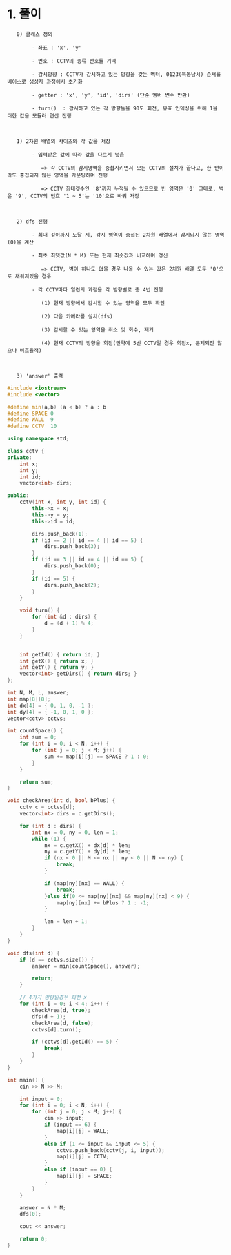   #   1. 풀이

       0) 클래스 정의 

            - 좌표 : 'x', 'y'

            - 번호 : CCTV의 종류 번호를 기억

            - 감시방향 : CCTV가 감시하고 있는 방향을 갖는 벡터, 0123(북동남서) 순서를 베이스로 생성자 과정에서 초기화

            - getter : 'x', 'y', 'id', 'dirs' (단순 멤버 변수 반환)

            - turn()  : 감시하고 있는 각 방향들을 90도 회전, 유효 인덱싱을 위해 1을 더한 값을 모듈러 연산 진행

       

       1) 2차원 배열의 사이즈와 각 값을 저장

            - 입력받은 값에 따라 값을 다르게 넣음

               => 각 CCTV의 감시영역을 중첩시키면서 모든 CCTV의 설치가 끝나고, 한 번이라도 중첩되지 않은 영역을 카운팅하며 진행

               => CCTV 최대갯수인 '8'까지 누적될 수 있으므로 빈 영역은 '0' 그대로, 벽은 '9', CCTV의 번호 '1 ~ 5'는 '10'으로 바꿔 저장

 

       2) dfs 진행

            - 최대 깊이까지 도달 시, 감시 영역이 중첩된 2차원 배열에서 감시되지 않는 영역(0)을 계산

            - 최초 최댓값(N * M) 또는 현재 최솟값과 비교하며 갱신

               => CCTV, 벽이 하나도 없을 경우 나올 수 있는 값은 2차원 배열 모두 '0'으로 채워져있을 경우

            - 각 CCTV마다 일련의 과정을 각 방향별로 총 4번 진행

               (1) 현재 방향에서 감시할 수 있는 영역을 모두 확인

               (2) 다음 카메라를 설치(dfs)

               (3) 감시할 수 있는 영역을 취소 및 회수, 제거

               (4) 현재 CCTV의 방향을 회전(만약에 5번 CCTV일 경우 회전x, 문제되진 않으나 비효율적)

       

       3) 'answer' 출력
       
 
```c++
#include <iostream>
#include <vector>

#define min(a,b) (a < b) ? a : b
#define SPACE 0
#define WALL  9
#define CCTV  10

using namespace std;

class cctv {
private:
	int x;
	int y;
	int id;
	vector<int> dirs;

public:
	cctv(int x, int y, int id) {
		this->x = x;
		this->y = y;
		this->id = id;

		dirs.push_back(1);
		if (id == 2 || id == 4 || id == 5) {
			dirs.push_back(3);
		}
		if (id == 3 || id == 4 || id == 5) {
			dirs.push_back(0);
		}
		if (id == 5) {
			dirs.push_back(2);
		}
	}

	void turn() {
		for (int &d : dirs) {
			d = (d + 1) % 4;
		}
	}


	int getId() { return id; }
	int getX() { return x; }
	int getY() { return y; }
	vector<int> getDirs() { return dirs; }
};

int N, M, L, answer;
int map[8][8];
int dx[4] = { 0, 1, 0, -1 };
int dy[4] = { -1, 0, 1, 0 };
vector<cctv> cctvs;

int countSpace() {
	int sum = 0;
	for (int i = 0; i < N; i++) {
		for (int j = 0; j < M; j++) {
			sum += map[i][j] == SPACE ? 1 : 0;
		}
	}

	return sum;
}

void checkArea(int d, bool bPlus) {
	cctv c = cctvs[d];
	vector<int> dirs = c.getDirs();

	for (int d : dirs) {
		int nx = 0, ny = 0, len = 1;
		while (1) {
			nx = c.getX() + dx[d] * len;
			ny = c.getY() + dy[d] * len;
			if (nx < 0 || M <= nx || ny < 0 || N <= ny) {
				break;
			}

			if (map[ny][nx] == WALL) {
				break;
			}else if(0 <= map[ny][nx] && map[ny][nx] < 9) {
				map[ny][nx] += bPlus ? 1 : -1;
			}

			len = len + 1;
		}
	}
}

void dfs(int d) {
	if (d == cctvs.size()) {
		answer = min(countSpace(), answer);

		return;
	}

	// 4가지 방향일경우 회전 x
	for (int i = 0; i < 4; i++) {
		checkArea(d, true);
		dfs(d + 1);
		checkArea(d, false);
		cctvs[d].turn();

		if (cctvs[d].getId() == 5) {
			break;
		}
	}
}

int main() {
	cin >> N >> M;

	int input = 0;
	for (int i = 0; i < N; i++) {
		for (int j = 0; j < M; j++) {
			cin >> input;
			if (input == 6) {
				map[i][j] = WALL;
			}
			else if (1 <= input && input <= 5) {
				cctvs.push_back(cctv(j, i, input));
				map[i][j] = CCTV;
			}
			else if (input == 0) {
				map[i][j] = SPACE;
			}
		}
	}

	answer = N * M;
	dfs(0);

	cout << answer;

	return 0;
}
```
